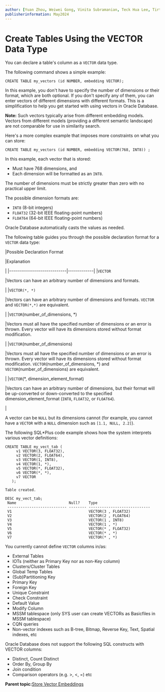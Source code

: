 ```yaml
---
author: [Yuan Zhou, Weiwei Gong, Vinita Subramanian, Teck Hua Lee, Tirthankar Lahiri, Shasank Chavan, Sebastian DeLaHoz, Roger Ford, Rohan Aggarwal, Mark Hornick, Malavika S P, Harichandan Roy, George Krupka, Doug Hood, Dinesh Das, David Jiang, Boriana Milenova, Bonnie Xia, Aurosish Mishra, Angela Amor, Agnivo Saha, Aleksandra Czarlinska, Ramya P, Usha Krishnamurthy, Tulika Das, Suresh Rajan, Sarika Surampudi, Sarah Hirschfeld, Prakash Jashnani, Jody Glover, Jessica True, Mamata Basapur, Maitreyee Chaliha, Gunjan Jain, Frederick Kush, Douglas Williams, Binika Kumar, Jean-Francois Verrier]
publisherinformation: May2024
---
```


# Create Tables Using the VECTOR Data Type

You can declare a table's column as a `VECTOR` data type.

The following command shows a simple example:

```
CREATE TABLE my_vectors (id NUMBER, embedding VECTOR);
```

In this example, you don't have to specify the number of dimensions or their format, which are both optional. If you don't specify any of them, you can enter vectors of different dimensions with different formats. This is a simplification to help you get started with using vectors in Oracle Database.

**Note:** Such vectors typically arise from different embedding models. Vectors from different models \(providing a different semantic landscape\) are not comparable for use in similarity search.

Here's a more complex example that imposes more constraints on what you can store:

```
CREATE TABLE my_vectors (id NUMBER, embedding VECTOR(768, INT8)) ;
```

In this example, each vector that is stored:

-   Must have 768 dimensions, and
-   Each dimension will be formatted as an `INT8`.

The number of dimensions must be strictly greater than zero with no practical upper limit.

The possible dimension formats are:

-   `INT8` \(8-bit integers\)
-   `FLOAT32` \(32-bit IEEE floating-point numbers\)
-   `FLOAT64` \(64-bit IEEE floating-point numbers\)

Oracle Database automatically casts the values as needed.

The following table guides you through the possible declaration format for a `VECTOR` data type:

|Possible Declaration Format

|Explanation

|
|-----------------------------|-------------|
|`VECTOR`

|Vectors can have an arbitrary number of dimensions and formats.

|
|`VECTOR(*, *)`

|Vectors can have an arbitrary number of dimensions and formats. `VECTOR` and `VECTOR(*,*)` are equivalent.

|
|`VECTOR`\(number\_of\_dimensions, \*\)

|Vectors must all have the specified number of dimensions or an error is thrown. Every vector will have its dimensions stored without format modification.

|
|`VECTOR`\(number\_of\_dimensions\)

|Vectors must all have the specified number of dimensions or an error is thrown. Every vector will have its dimensions stored without format modification. `VECTOR`\(number\_of\_dimensions, \*\) and `VECTOR`\(number\_of\_dimensions\) are equivalent.

|
|`VECTOR`\(\*, dimension\_element\_format\)

|Vectors can have an arbitrary number of dimensions, but their format will be up-converted or down-converted to the specified dimension\_element\_format \(`INT8`, `FLOAT32`, or `FLOAT64`\).

|

A vector can be `NULL` but its dimensions cannot \(for example, you cannot have a `VECTOR` with a `NULL` dimension such as `[1.1, NULL, 2.2]`\).

The following SQL\*Plus code example shows how the system interprets various vector definitions:

```
CREATE TABLE my_vect_tab (
     v1 VECTOR(3, FLOAT32),
     v2 VECTOR(2, FLOAT64),
     v3 VECTOR(1, INT8),
     v4 VECTOR(1, *),
     v5 VECTOR(*, FLOAT32),
     v6 VECTOR(*, *),
     v7 VECTOR
   );

Table created.

DESC my_vect_tab;
 Name                        Null?    Type
 --------------------------- -------- ----------------------------
 V1                                   VECTOR(3 , FLOAT32)
 V2                                   VECTOR(2 , FLOAT64)
 V3                                   VECTOR(1 , INT8)
 V4                                   VECTOR(1 , *)
 V5                                   VECTOR(* , FLOAT32)
 V6                                   VECTOR(* , *)
 V7                                   VECTOR(* , *)
```

You currently cannot define `VECTOR` columns in/as:

-   External Tables
-   IOTs \(neither as Primary Key nor as non-Key column\)
-   Clusters/Cluster Tables
-   Global Temp Tables
-   \(Sub\)Partitioning Key
-   Primary Key
-   Foreign Key
-   Unique Constraint
-   Check Constraint
-   Default Value
-   Modify Column
-   MSSM tablespace \(only SYS user can create VECTORs as Basicfiles in MSSM tablespace\)
-   CQN queries
-   Non-vector indexes such as B-tree, Bitmap, Reverse Key, Text, Spatial indexes, etc

Oracle Database does not support the following SQL constructs with VECTOR columns:

-   Distinct, Count Distinct
-   Order By, Group By
-   Join condition
-   Comparison operators \(e.g. \>, <, =\) etc

**Parent topic:**[Store Vector Embeddings](GUID-DF5E5492-2E9E-4C38-838D-56567BEC17C1.md)

